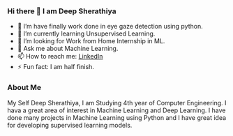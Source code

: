 ### Hi there 👋 I am Deep Sherathiya

- 🔭 I’m have finally work done in eye gaze detection using python.
- 🌱 I’m currently learning Unsupervised Learning.
- 🤔 I’m looking for Work from Home Internship in ML.
- 💬 Ask me about Machine Learning.
- 📫 How to reach me: [LinkedIn](http://www.linkedin.com/in/deep-sherathiya)
- ⚡ Fun fact: I am half finish.

### About Me

  My Self Deep Sherathiya, I am Studying 4th year of Computer Engineering. I hava a great area of interest in Machine Learning and Deep Learning. I have done many projects in Machine Learning using Python and I have great idea for developing supervised learning models.
